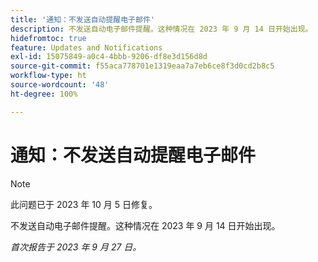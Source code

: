 ```yaml
---
title: '通知：不发送自动提醒电子邮件'
description: 不发送自动电子邮件提醒。这种情况在 2023 年 9 月 14 日开始出现。
hidefromtoc: true
feature: Updates and Notifications
exl-id: 15075849-a0c4-4bbb-9206-df8e3d156d8d
source-git-commit: f55aca778701e1319eaa7a7eb6ce8f3d0cd2b8c5
workflow-type: ht
source-wordcount: '48'
ht-degree: 100%

---
```


# 通知：不发送自动提醒电子邮件

>[!NOTE]
>
>此问题已于 2023 年 10 月 5 日修复。

不发送自动电子邮件提醒。这种情况在 2023 年 9 月 14 日开始出现。

_首次报告于 2023 年 9 月 27 日。_
